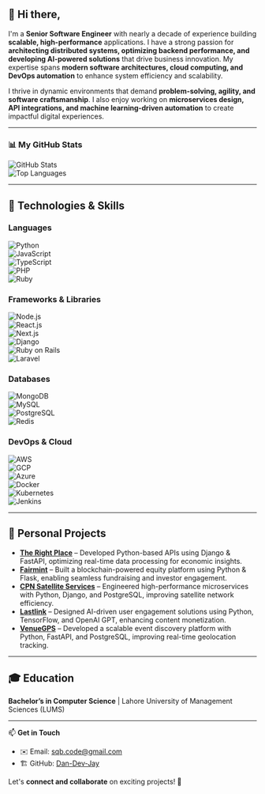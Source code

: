 ## 👋 Hi there,

I'm a **Senior Software Engineer** with nearly a decade of experience building **scalable, high-performance** applications. I have a strong passion for **architecting distributed systems, optimizing backend performance, and developing AI-powered solutions** that drive business innovation. My expertise spans **modern software architectures, cloud computing, and DevOps automation** to enhance system efficiency and scalability.

I thrive in dynamic environments that demand **problem-solving, agility, and software craftsmanship**. I also enjoy working on **microservices design, API integrations, and machine learning-driven automation** to create impactful digital experiences.

---

### 📊 My GitHub Stats  

![GitHub Stats](https://github-readme-stats.vercel.app/api?username=Dan-Dev-Jay&show_icons=true&theme=radical)  
![Top Languages](https://github-readme-stats.vercel.app/api/top-langs/?username=Dan-Dev-Jay&layout=compact&theme=radical)

---

## 🚀 Technologies & Skills  

### **Languages**  
![Python](https://img.shields.io/badge/-Python-3776AB?style=flat&logo=python&logoColor=white)  
![JavaScript](https://img.shields.io/badge/-JavaScript-F7DF1E?style=flat&logo=javascript&logoColor=black)  
![TypeScript](https://img.shields.io/badge/-TypeScript-007ACC?style=flat&logo=typescript&logoColor=white)  
![PHP](https://img.shields.io/badge/-PHP-777BB4?style=flat&logo=php&logoColor=white)  
![Ruby](https://img.shields.io/badge/-Ruby-CC342D?style=flat&logo=ruby&logoColor=white)  

### **Frameworks & Libraries**  
![Node.js](https://img.shields.io/badge/-Node.js-339933?style=flat&logo=node.js&logoColor=white)  
![React.js](https://img.shields.io/badge/-React.js-61DAFB?style=flat&logo=react&logoColor=black)  
![Next.js](https://img.shields.io/badge/-Next.js-000000?style=flat&logo=next.js&logoColor=white)  
![Django](https://img.shields.io/badge/-Django-092E20?style=flat&logo=django&logoColor=white)  
![Ruby on Rails](https://img.shields.io/badge/-Ruby_on_Rails-CC0000?style=flat&logo=ruby-on-rails&logoColor=white)  
![Laravel](https://img.shields.io/badge/-Laravel-FF2D20?style=flat&logo=laravel&logoColor=white)  

### **Databases**  
![MongoDB](https://img.shields.io/badge/-MongoDB-47A248?style=flat&logo=mongodb&logoColor=white)  
![MySQL](https://img.shields.io/badge/-MySQL-4479A1?style=flat&logo=mysql&logoColor=white)  
![PostgreSQL](https://img.shields.io/badge/-PostgreSQL-336791?style=flat&logo=postgresql&logoColor=white)  
![Redis](https://img.shields.io/badge/-Redis-DC382D?style=flat&logo=redis&logoColor=white)  

### **DevOps & Cloud**  
![AWS](https://img.shields.io/badge/-AWS-232F3E?style=flat&logo=amazon-aws&logoColor=white)  
![GCP](https://img.shields.io/badge/-GCP-4285F4?style=flat&logo=google-cloud&logoColor=white)  
![Azure](https://img.shields.io/badge/-Azure-0078D4?style=flat&logo=microsoft-azure&logoColor=white)  
![Docker](https://img.shields.io/badge/-Docker-2496ED?style=flat&logo=docker&logoColor=white)  
![Kubernetes](https://img.shields.io/badge/-Kubernetes-326CE5?style=flat&logo=kubernetes&logoColor=white)  
![Jenkins](https://img.shields.io/badge/-Jenkins-D24939?style=flat&logo=jenkins&logoColor=white)  

---

## 📌 Personal Projects  

- **[The Right Place](https://www.therightplace.com/)** – Developed Python-based APIs using Django & FastAPI, optimizing real-time data processing for economic insights.  
- **[Fairmint](https://www.fairmint.com/)** – Built a blockchain-powered equity platform using Python & Flask, enabling seamless fundraising and investor engagement.  
- **[CPN Satellite Services](https://www.cpn.de/en/)** – Engineered high-performance microservices with Python, Django, and PostgreSQL, improving satellite network efficiency.  
- **[Lastlink](https://www.lastlink.us/)** – Designed AI-driven user engagement solutions using Python, TensorFlow, and OpenAI GPT, enhancing content monetization.  
- **[VenueGPS](https://venuegps.com/)** – Developed a scalable event discovery platform with Python, FastAPI, and PostgreSQL, improving real-time geolocation tracking.  

---

## 🎓 Education  

**Bachelor’s in Computer Science** | Lahore University of Management Sciences (LUMS)  

---

📫 **Get in Touch**  
- ✉️ Email: [sqb.code@gmail.com](mailto:sqb.code@gmail.com)  
- 🏗 GitHub: [Dan-Dev-Jay](https://github.com/Dan-Dev-Jay)  

Let's **connect and collaborate** on exciting projects! 🚀
